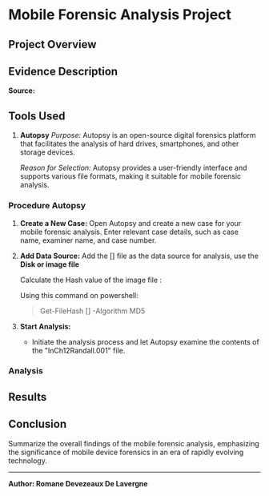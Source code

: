 # Mobile Forensic Analysis Project

## Project Overview


## Evidence Description


**Source:**

## Tools Used


1. **Autopsy**
   *Purpose:* Autopsy is an open-source digital forensics platform that facilitates the analysis of hard drives, smartphones, and other storage devices.
   
   *Reason for Selection:* Autopsy provides a user-friendly interface and supports various file formats, making it suitable for mobile forensic analysis.

### Procedure Autopsy

1. **Create a New Case:**
   Open Autopsy and create a new case for your mobile forensic analysis. Enter relevant case details, such as case name, examiner name, and case number.

2. **Add Data Source:**
   Add the [] file as the data source for analysis, use the **Disk or image file**
   
   Calculate the Hash value of the image file : 

   Using this command on powershell:
   >  Get-FileHash [] -Algorithm MD5

4. **Start Analysis:**
   - Initiate the analysis process and let Autopsy examine the contents of the "InCh12Randall.001" file.

### Analysis



## Results


## Conclusion

Summarize the overall findings of the mobile forensic analysis, emphasizing the significance of mobile device forensics in an era of rapidly evolving technology.

---

**Author: Romane Devezeaux De Lavergne**

